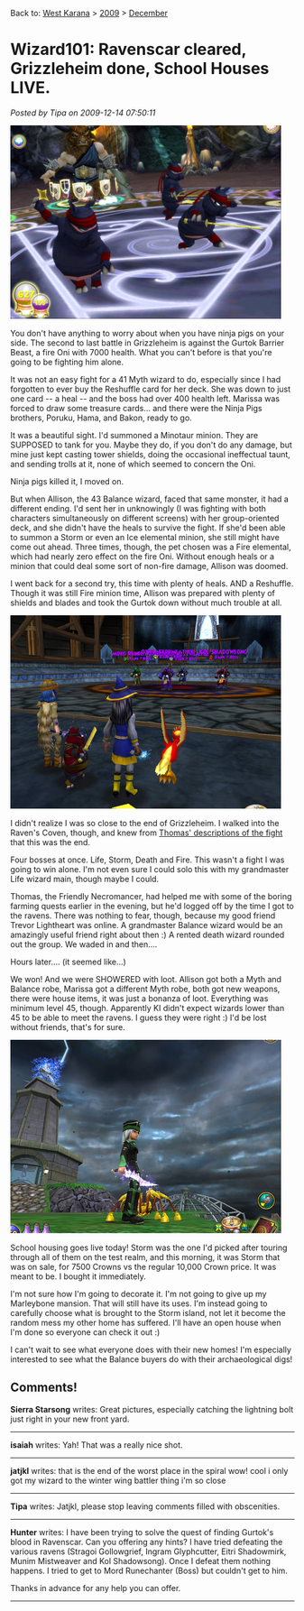 Back to: [West Karana](/posts/westkarana.md) > [2009](/posts/2009/westkarana.md) > [December](./westkarana.md)
# Wizard101: Ravenscar cleared, Grizzleheim done, School Houses LIVE.

*Posted by Tipa on 2009-12-14 07:50:11*

![Ninja Pigs save the day!](../../../uploads/2009/12/WizardGraphicalClient-2009-12-13-22-34-52-83.jpg "Ninja Pigs save the day!")

You don't have anything to worry about when you have ninja pigs on your side. The second to last battle in Grizzleheim is against the Gurtok Barrier Beast, a fire Oni with 7000 health. What you can't before is that you're going to be fighting him alone.

It was not an easy fight for a 41 Myth wizard to do, especially since I had forgotten to ever buy the Reshuffle card for her deck. She was down to just one card -- a heal -- and the boss had over 400 health left. Marissa was forced to draw some treasure cards... and there were the Ninja Pigs brothers, Poruku, Hama, and Bakon, ready to go.

It was a beautiful sight. I'd summoned a Minotaur minion. They are SUPPOSED to tank for you. Maybe they do, if you don't do any damage, but mine just kept casting tower shields, doing the occasional ineffectual taunt, and sending trolls at it, none of which seemed to concern the Oni.

Ninja pigs killed it, I moved on.

But when Allison, the 43 Balance wizard, faced that same monster, it had a different ending. I'd sent her in unknowingly (I was fighting with both characters simultaneously on different screens) with her group-oriented deck, and she didn't have the heals to survive the fight. If she'd been able to summon a Storm or even an Ice elemental minion, she still might have come out ahead. Three times, though, the pet chosen was a Fire elemental, which had nearly zero effect on the fire Oni. Without enough heals or a minion that could deal some sort of non-fire damage, Allison was doomed.

I went back for a second try, this time with plenty of heals. AND a Reshuffle. Though it was still Fire minion time, Allison was prepared with plenty of shields and blades and took the Gurtok down without much trouble at all.

![Four bosses, no waiting.](../../../uploads/2009/12/WizardGraphicalClient-2009-12-13-23-24-01-67.jpg "Four bosses, no waiting.")

I didn't realize I was so close to the end of Grizzleheim. I walked into the Raven's Coven, though, and knew from [Thomas' descriptions of the fight](http://thefriendlynecromancer.blogspot.com/) that this was the end. 

Four bosses at once. Life, Storm, Death and Fire. This wasn't a fight I was going to win alone. I'm not even sure I could solo this with my grandmaster Life wizard main, though maybe I could. 

Thomas, the Friendly Necromancer, had helped me with some of the boring farming quests earlier in the evening, but he'd logged off by the time I got to the ravens. There was nothing to fear, though, because my good friend Trevor Lightheart was online. A grandmaster Balance wizard would be an amazingly useful friend right about then :) A rented death wizard rounded out the group. We waded in and then....

Hours later.... (it seemed like...)

We won! And we were SHOWERED with loot. Allison got both a Myth and Balance robe, Marissa got a different Myth robe, both got new weapons, there were house items, it was just a bonanza of loot. Everything was minimum level 45, though. Apparently KI didn't expect wizards lower than 45 to be able to meet the ravens. I guess they were right :) I'd be lost without friends, that's for sure.

![Storm house!](../../../uploads/2009/12/WizardGraphicalClient-2009-12-14-07-35-05-46.jpg "Storm house!")

School housing goes live today! Storm was the one I'd picked after touring through all of them on the test realm, and this morning, it was Storm that was on sale, for 7500 Crowns vs the regular 10,000 Crown price. It was meant to be. I bought it immediately.

I'm not sure how I'm going to decorate it. I'm not going to give up my Marleybone mansion. That will still have its uses. I'm instead going to carefully choose what is brought to the Storm island, not let it become the random mess my other home has suffered. I'll have an open house when I'm done so everyone can check it out :)

I can't wait to see what everyone does with their new homes! I'm especially interested to see what the Balance buyers do with their archaeological digs!

## Comments!

**Sierra Starsong** writes: Great pictures, especially catching the lightning bolt just right in your new front yard.

---

**isaiah** writes: Yah! That was a really nice shot.

---

**jatjkl** writes: that is the end of the worst place in the spiral wow! cool i only got my wizard to the winter wing battler thing i'm so close

---

**Tipa** writes: Jatjkl, please stop leaving comments filled with obscenities.

---

**Hunter** writes: I have been trying to solve the quest of finding Gurtok's blood in Ravenscar. Can you offering any hints? I have tried defeating the various ravens (Stragoi Gollowgrief, Ingram Glyphcutter, Eitri Shadowmirk, Munim Mistweaver and Kol Shadowsong). Once I defeat them nothing happens. I tried to get to Mord Runechanter (Boss) but couldn't get to him.

Thanks in advance for any help you can offer.

---

